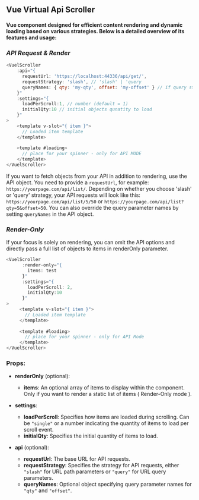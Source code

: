## Vue Virtual Api Scroller

#### Vue component designed for efficient content rendering and dynamic loading based on various strategies. Below is a detailed overview of its features and usage:

### _API Request & Render_

```js
<VuelScroller
    :api="{
      requestUrl: 'https://localhost:44336/api/get/',
      requestStrategy: 'slash', // 'slash' | 'query
      queryNames: { qty: 'my-qty', offset: 'my-offset' } // if query strategy has been chosen
    }"
    :settings="{
      loadPerScroll:1, // number (default = 1)
      initialQty:10 // initial objects qunatity to load
    }"
>
    <template v-slot="{ item }">
      // Loaded item template
    </template>
  
    <template #loading>
      // place for your spinner - only for API MODE
    </template>
</VuelScroller>
```

If you want to fetch objects from your API in addition to rendering, use the API object. You need to provide a `requestUrl`, for example: `https://yourpage.com/api/list/`. Depending on whether you choose 'slash' or 'query' strategy, your API requests will look like this: `https://yourpage.com/api/list/5/50` or `https://yourpage.com/api/list?qty=5&offset=50`. You can also override the query parameter names by setting `queryNames` in the API object.

### _Render-Only_

If your focus is solely on rendering, you can omit the API options and directly pass a full list of objects to items in renderOnly parameter.


```js
<VuelScroller
      :render-only="{
        items: test  
      }"
      :settings="{ 
        loadPerScroll: 2, 
        initialQty:10 
      }"
>
     <template v-slot="{ item }">
       // Loaded item template
     </template>
  
     <template #loading>
       // place for your spinner - only for API Mode
     </template>
</VuelScroller>
```

### Props:

- **renderOnly** (optional):
    - **items**: An optional array of items to display within the component. Only if you want to render a static list of items ( Render-Only mode ).

- **settings**:
    - **loadPerScroll**: Specifies how items are loaded during scrolling. Can be `"single"` or a number indicating the quantity of items to load per scroll event.
    - **initialQty**: Specifies the initial quantity of items to load.

- **api** (optional):
    - **requestUrl**: The base URL for API requests.
    - **requestStrategy**: Specifies the strategy for API requests, either `"slash"` for URL path parameters or `"query"` for URL query parameters.
    - **queryNames**: Optional object specifying query parameter names for `"qty"` and `"offset"`.
